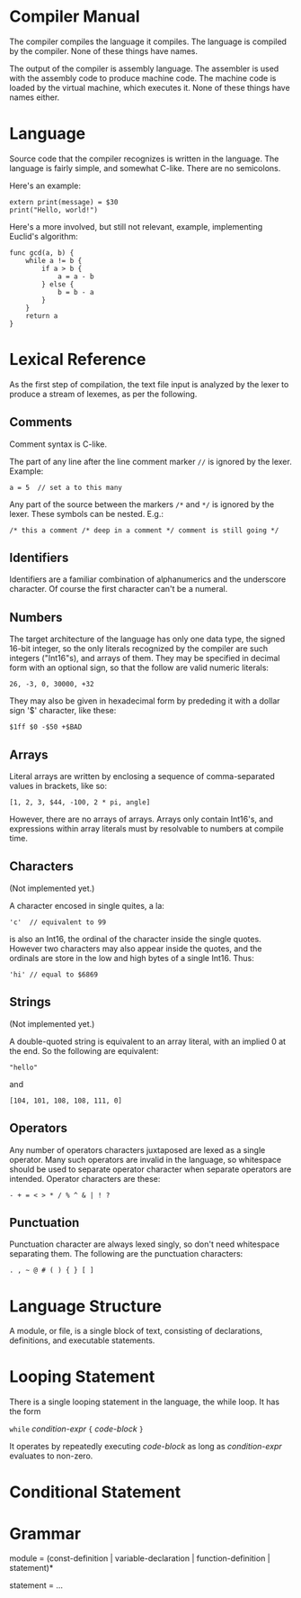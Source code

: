 Compiler Manual
===============

The compiler compiles the language it compiles. The language is compiled by
the compiler. None of these things have names.

The output of the compiler is assembly language. The assembler is used with
the assembly code to produce machine code. The machine code is loaded by the
virtual machine, which executes it. None of these things have names either.


Language
========

Source code that the compiler recognizes is written in the language. The
language is fairly simple, and somewhat C-like. There are no semicolons.

Here's an example:

	extern print(message) = $30
	print("Hello, world!")

Here's a more involved, but still not relevant, example, implementing Euclid's
algorithm:

	func gcd(a, b) {
		while a != b {
			if a > b {
				a = a - b
			} else {
				b = b - a
			}
		}
		return a
	}


Lexical Reference
=================

As the first step of compilation, the text file input is analyzed by the lexer
to produce a stream of lexemes, as per the following.


Comments
--------

Comment syntax is C-like.

The part of any line after the line comment marker `//` is ignored by the
lexer. Example:

	a = 5  // set a to this many

Any part of the source between the markers `/*` and `*/` is ignored by the lexer. These symbols can be nested. E.g.:

	/* this a comment /* deep in a comment */ comment is still going */


Identifiers
-----------

Identifiers are a familiar combination of alphanumerics and the underscore
character. Of course the first character can't be a numeral.


Numbers
-------

The target architecture of the language has only one data type, the signed
16-bit integer, so the only literals recognized by the compiler are such
integers ("Int16"s), and arrays of them. They may be specified in decimal
form with an optional sign, so that the follow are valid numeric literals:

	26, -3, 0, 30000, +32

They may also be given in hexadecimal form by prededing it with a dollar
sign '$' character, like these:

	$1ff $0 -$50 +$BAD


Arrays
------

Literal arrays are written by enclosing a sequence of comma-separated values
in brackets, like so:

	[1, 2, 3, $44, -100, 2 * pi, angle]

However, there are no arrays of arrays. Arrays only contain Int16's, and
expressions within array literals must by resolvable to numbers at compile
time.


Characters
----------

(Not implemented yet.)

A character encosed in single quites, a la:

	'c'  // equivalent to 99

is also an Int16, the ordinal of the character inside the single quotes.
However two characters may also appear inside the quotes, and the ordinals
are store in the low and high bytes of a single Int16. Thus:

	'hi' // equal to $6869


Strings
-------

(Not implemented yet.)

A double-quoted string is equivalent to an array literal, with an implied 0 at
the end. So the following are equivalent:

	"hello"

and

	[104, 101, 108, 108, 111, 0]


Operators
---------

Any number of operators characters juxtaposed are lexed as a single operator.
Many such operators are invalid in the language, so whitespace should be used
to separate operator character when separate operators are intended. Operator
characters are these:

	- + = < > * / % ^ & | ! ?


Punctuation
-----------

Punctuation character are always lexed singly, so don't need whitespace
separating them. The following are the punctuation characters:

	. , ~ @ # ( ) { } [ ]


Language Structure
==================

A module, or file, is a single block of text, consisting of declarations,
definitions, and executable statements.


Looping Statement
=================

There is a single looping statement in the language, the while loop. It has
the form

`while` *condition-expr* `{` *code-block* `}`

It operates by repeatedly executing *code-block* as long as *condition-expr*
evaluates to non-zero.


Conditional Statement
=====================


Grammar
=======


module = (const-definition | variable-declaration | function-definition | statement)*

statement = ...